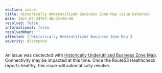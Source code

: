 ```yaml
---
section: issue
title: Historically Underutilized Business Zone Map Issue Detected
date: 2021-07-24T07:38:32+00:00
resolved: false
informational: false
resolvedWhen: ''
affected: ['Historically Underutilized Business Zone Map']
severity: disrupted
---
```

An issue was dectected with [Historically Underutilized Business Zone Map](https://maps.certify.sba.gov).  Connectivity may be impacted at this time.  Once the Route53 Healthcheck reports healthy, this issue will automatically resolve.

